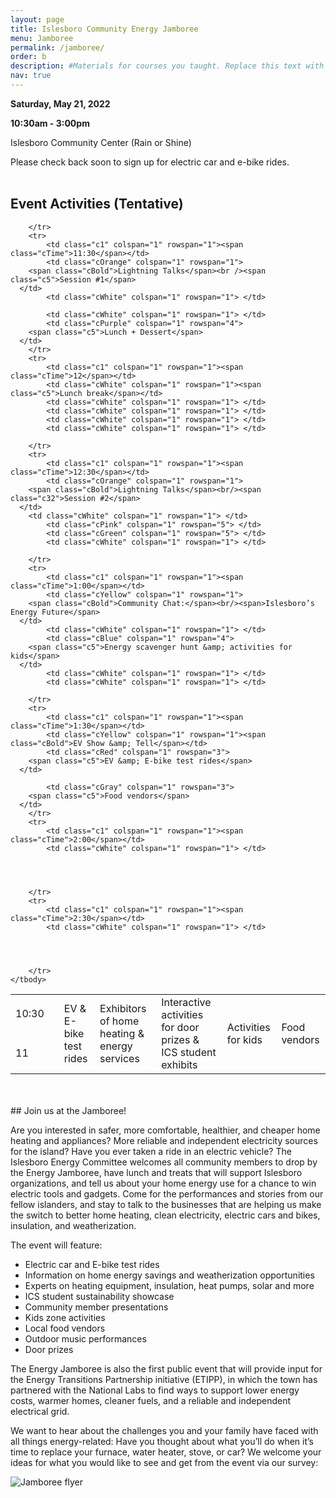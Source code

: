 ```yaml
---
layout: page
title: Islesboro Community Energy Jamboree
menu: Jamboree
permalink: /jamboree/
order: b
description: #Materials for courses you taught. Replace this text with your description.
nav: true
---
```


**Saturday, May 21, 2022**

**10:30am - 3:00pm**

Islesboro Community Center (Rain or Shine)

Please check back soon to sign up for electric car and e-bike rides.
<br />
<br />
## Event Activities (Tentative)

<table class="jth">
	<tbody>
		<tr>
			<td class="c1" colspan="1" rowspan="1"><span class="cTime">10:30</span></td>
			<td class="cWhite" colspan="1" rowspan="1"> </td>
			<td class="cRed" colspan="1" rowspan="2">
        <span class="c5">EV &amp; E-bike test rides</span>
      </td>
      <td class="cPink" colspan="1" rowspan="3">
        <span class="c5">Exhibitors of home heating &amp; energy services </span>
      </td>
			<td class="cGreen" colspan="1" rowspan="3">
        <span class="c5">Interactive activities for door prizes &amp; ICS student exhibits</span>
      </td>
      <td class="cBlue" colspan="1" rowspan="2">
        <span class="c32">Activities for kids</span>
      </td>
			<td class="cGray" colspan="1" rowspan="2">
        <span class="c5">Food vendors</span>
      </td>
		</tr>
		<tr>
			<td class="c1" colspan="1" rowspan="1"><span class="cTime">11</span></td>
			<td class="cWhite" colspan="1" rowspan="1"> </td>





		</tr>
		<tr>
			<td class="c1" colspan="1" rowspan="1"><span class="cTime">11:30</span></td>
			<td class="cOrange" colspan="1" rowspan="1">
        <span class="cBold">Lightning Talks</span><br /><span class="c5">Session #1</span>
      </td>
			<td class="cWhite" colspan="1" rowspan="1"> </td>

			<td class="cWhite" colspan="1" rowspan="1"> </td>
			<td class="cPurple" colspan="1" rowspan="4">
        <span class="c5">Lunch + Dessert</span>
      </td>
		</tr>
		<tr>
			<td class="c1" colspan="1" rowspan="1"><span class="cTime">12</span></td>
			<td class="cWhite" colspan="1" rowspan="1"><span class="c5">Lunch break</span></td>
			<td class="cWhite" colspan="1" rowspan="1"> </td>
			<td class="cWhite" colspan="1" rowspan="1"> </td>
			<td class="cWhite" colspan="1" rowspan="1"> </td>
			<td class="cWhite" colspan="1" rowspan="1"> </td>

		</tr>
		<tr>
			<td class="c1" colspan="1" rowspan="1"><span class="cTime">12:30</span></td>
			<td class="cOrange" colspan="1" rowspan="1">
        <span class="cBold">Lightning Talks</span><br/><span class="c32">Session #2</span>
      </td>
  		<td class="cWhite" colspan="1" rowspan="1"> </td>
			<td class="cPink" colspan="1" rowspan="5"> </td>
			<td class="cGreen" colspan="1" rowspan="5"> </td>
			<td class="cWhite" colspan="1" rowspan="1"> </td>

		</tr>
		<tr>
			<td class="c1" colspan="1" rowspan="1"><span class="cTime">1:00</span></td>
			<td class="cYellow" colspan="1" rowspan="1">
        <span class="cBold">Community Chat:</span><br/><span>Islesboro’s Energy Future</span>
      </td>
			<td class="cWhite" colspan="1" rowspan="1"> </td>
			<td class="cBlue" colspan="1" rowspan="4">
        <span class="c5">Energy scavenger hunt &amp; activities for kids</span>
      </td>
			<td class="cWhite" colspan="1" rowspan="1"> </td>
			<td class="cWhite" colspan="1" rowspan="1"> </td>

		</tr>
		<tr>
			<td class="c1" colspan="1" rowspan="1"><span class="cTime">1:30</span></td>
			<td class="cYellow" colspan="1" rowspan="1"><span class="cBold">EV Show &amp; Tell</span></td>
			<td class="cRed" colspan="1" rowspan="3">
        <span class="c5">EV &amp; E-bike test rides</span>
      </td>

			<td class="cGray" colspan="1" rowspan="3">
        <span class="c5">Food vendors</span>
      </td>
		</tr>
		<tr>
			<td class="c1" colspan="1" rowspan="1"><span class="cTime">2:00</span></td>
			<td class="cWhite" colspan="1" rowspan="1"> </td>




		</tr>
		<tr>
			<td class="c1" colspan="1" rowspan="1"><span class="cTime">2:30</span></td>
			<td class="cWhite" colspan="1" rowspan="1"> </td>




		</tr>
	</tbody>
</table>
<br />
<br />
## Join us at the Jamboree!

Are you interested in safer, more comfortable, healthier, and cheaper home heating and appliances? More reliable and independent electricity sources for the island? Have you ever taken a ride in an electric vehicle?
The Islesboro Energy Committee welcomes all community members to drop by the Energy Jamboree, have lunch and treats that will support Islesboro organizations, and tell us about your home energy use for a chance to win electric tools and gadgets. Come for the performances and stories from our fellow islanders, and stay to talk to the businesses that are helping us make the switch to better home heating, clean electricity, electric cars and bikes, insulation, and weatherization.

The event will feature:
- Electric car and E-bike test rides
- Information on home energy savings and weatherization opportunities
- Experts on heating equipment, insulation, heat pumps, solar and more
- ICS student sustainability showcase
- Community member presentations
- Kids zone activities
- Local food vendors
- Outdoor music performances
- Door prizes

The Energy Jamboree is also the first public event that will provide input for the Energy Transitions Partnership initiative (ETIPP), in which the town has partnered with the National Labs to find ways to support lower energy costs, warmer homes, cleaner fuels, and a reliable and independent electrical grid.

We want to hear about the challenges you and your family have faced with all things energy-related: Have you thought about what you’ll do when it’s time to replace your furnace, water heater, stove, or car? We welcome your ideas for what you would like to see and get from the event via our survey:

<a href="https://forms.gle/MXj4Cdsj8strL2J26" style="text-decoration: none">
  <img src="{{ site.url }}/assets/img/jamboree_survey_web.svg" alt="Jamboree flyer" class="img-fluid-svg" />
</a>

<!-- Coming soon: Tell us what you would like to learn more about -->

<!-- Write your biography here. Tell the world about yourself. Link to your favorite [subreddit](http://reddit.com). You can put a picture in, too. The code is already in, just name your picture `prof_pic.jpg` and put it in the `img/` folder.

Put your address / P.O. box / other info right below your picture. You can also disable any these elements by editing `profile` property of the YAML header of your `_pages/about.md`. Edit `_bibliography/papers.bib` and Jekyll will render your [publications page](/al-folio/publications/) automatically.

Link to your social media connections, too. This theme is set up to use [Font Awesome icons](http://fortawesome.github.io/Font-Awesome/) and [Academicons](https://jpswalsh.github.io/academicons/), like the ones below. Add your Facebook, Twitter, LinkedIn, Google Scholar, or just disable all of them. -->
